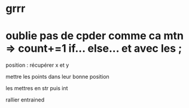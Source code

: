 # grrr

# oublie pas de cpder comme ca mtn => count+=1 if... else...  et avec les ;




position : récupérer x et y

mettre les points dans leur bonne position

les mettres en str puis int

rallier entrained

